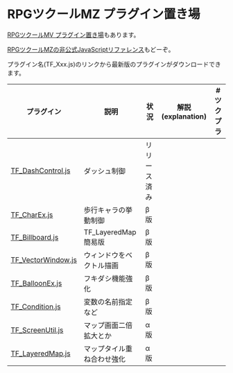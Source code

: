 # RPGツクールMZ プラグイン置き場

[RPGツクールMV プラグイン置き場](https://github.com/tonbijp/RPGMakerMV)もあります。

[RPGツクールMZの非公式JavaScriptリファレンス](https://github.com/tonbijp/RPGMakerMZ/blob/master/Reference/README.md)もどーぞ。

プラグイン名(TF_Xxx.js)のリンクから最新版のプラグインがダウンロードできます。

|プラグイン|説明|状況|解説(explanation)|#ツクプラ|
|---|---|---|---|---|
| [TF_DashControl.js](https://raw.githubusercontent.com/tonbijp/RPGMakerMZ/master/TF_DashControl.js) | ダッシュ制御 | リリース済み | |
| [TF_CharEx.js](https://raw.githubusercontent.com/tonbijp/RPGMakerMZ/master/TF_CharEx.js) | 歩行キャラの挙動制御 | β版 | |
| [TF_Billboard.js](https://raw.githubusercontent.com/tonbijp/RPGMakerMZ/master/TF_Billboard.js) | TF_LayeredMap簡易版 | β版 | |
| [TF_VectorWindow.js](https://raw.githubusercontent.com/tonbijp/RPGMakerMZ/master/TF_VectorWindow.js) | ウィンドウをベクトル描画 | β版 | |
| [TF_BalloonEx.js](https://raw.githubusercontent.com/tonbijp/RPGMakerMZ/master/TF_BalloonEx.js) | フキダシ機能強化 | β版 | |
| [TF_Condition.js](https://raw.githubusercontent.com/tonbijp/RPGMakerMZ/master/TF_Condition.js) | 変数の名前指定など | β版 | |
| [TF_ScreenUtil.js](https://raw.githubusercontent.com/tonbijp/RPGMakerMZ/master/TF_ScreenUtil.js) | マップ画面二倍拡大とか | α版 | |
| [TF_LayeredMap.js](https://raw.githubusercontent.com/tonbijp/RPGMakerMZ/master/TF_LayeredMap.js) | マップタイル重ね合わせ強化 | α版 | |
